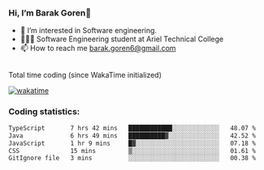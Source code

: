 ###  Hi, I’m Barak Goren👋
- 👀 I’m interested in Software engineering.
- 👨🏼‍🎓 Software Engineering student at Ariel Technical College
- 📫 How to reach me barak.goren6@gmail.com
##
Total time coding (since WakaTime initialized)

[![wakatime](https://wakatime.com/badge/user/5cc5ec80-a806-4ca2-a704-db29274e48cd.svg)](https://wakatime.com/@5cc5ec80-a806-4ca2-a704-db29274e48cd)

   
### Coding statistics:

<!--START_SECTION:waka-->

```txt
TypeScript       7 hrs 42 mins   ████████████░░░░░░░░░░░░░   48.07 %
Java             6 hrs 49 mins   ██████████▓░░░░░░░░░░░░░░   42.52 %
JavaScript       1 hr 9 mins     █▓░░░░░░░░░░░░░░░░░░░░░░░   07.18 %
CSS              15 mins         ▒░░░░░░░░░░░░░░░░░░░░░░░░   01.61 %
GitIgnore file   3 mins          ░░░░░░░░░░░░░░░░░░░░░░░░░   00.38 %
```

<!--END_SECTION:waka-->

<!---
barakgoren/barakgoren is a ✨ special ✨ repository because its `README.md` (this file) appears on your GitHub profile.
You can click the Preview link to take a look at your changes.
--->
